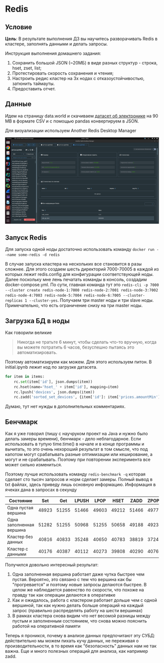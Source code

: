 # Redis
## Условие

**Цель**: 
В результате выполнения ДЗ вы научитесь разворачивать Redis в кластере, заполнять данными и делать запросы.

Инструкция выполнения домашнего задания:
1. Сохранить большой JSON (~20МБ) в виде разных структур - строка, hset, zset, list;
2. Протестировать скорость сохранения и чтения;
3. Настроить редис кластер на 3х нодах с отказоустойчивостью, затюнить таймауты.
4. Предоставить отчет.

## Данные
Идем на страницу data.world и скачиваем
[датасет об электронике](https://data.world/datafiniti/electronic-products-and-pricing-data)
на 90 MB в формате CSV и с помощью pandas конвертируем в JSON.

Для визуализации используем Another Redis Desktop Manager

![img.png](pic/another_redis.png)

## Запуск Redis

Для запуска одной ноды достаточно использовать команду
`docker run --name some-redis -d redis`

В случае запуска кластера на нескольких все становится в разы сложнее. Для этого
создаем шесть директорий 7000-70005 в каждой из которых лежит redis.config для
конфигурации соответствующей ноды. Далее поскольку мне лень печатать команды в консоль,
создадим docker-compose.yml. По сути, главная команда тут это 
`redis-cli -p 7000 --cluster create redis-node-1:7000 redis-node-2:7001 redis-node-3:7002 redis-node-4:7003 redis-node-5:7004 redis-node-6:7005 --cluster-replicas 1 --cluster-yes`.
Получаем три master ноды и три slave ноды. Примечательно, что есть ограничение 
снизу на три master ноды.

## Загрузка БД в ноды

Как говорили великие 
> Никогда не тратьте 6 минут, чтобы сделать что-то вручную, когда вы можете потратить 6 часов,
> безуспешно пытаясь это автоматизировать.

Поэтому автоматизируем как можем. Для этого используем питон. В initial.ipynb
лежит код по загрузке датасета.

```python 
for item in items:
    rc.set(item['id'], json.dumps(item))
    rc.hset(name='hset_' + item['id'], mapping=item)
    rc.lpush('devices', json.dumps(item))
    rc.zadd('sorted_set_devices', {item['id']: item['prices.amountMin']})
```
Думаю, тут нет нужды в дополнительных комментариях.

## Бенчмарк
Как я уже говорил (пишу с научруком проект на Java и нужно было делать замеры
времени), бенчмарк - дело неблагодарное. Если использовать в тупую time.time()
в начале и в конце программы и вычитать, то это очень нехороший результат в том
смысле, что под капотом могут срабатывать разные оптимизации или кеширование, а могут
и не срабатывать. Поэтому при повторении эксперимента все может сильно измениться.

Поэтому лучше использовать команду `redis-benchmark -q` которая
сделает сто тысяч запросов и норм сделает замеры. Полный вывод в txt файлах,
здесь приведу лишь основную информацию. Информация в ячеках дана в запросах в секунду

| Состояние                | Set   | Get   | LPUSH | LPOP  | HSET  | ZADD  | ZPOPMIN |
|--------------------------|-------|-------|-------|-------|-------|-------|---------|
| Одна пустая вершина      | 48923 | 51255 | 51466 | 49603 | 49212 | 51466 | 49776   |
| Одна заполненная вершина | 51282 | 51255 | 50968 | 51255 | 50658 | 49188 | 49236   |
| Кластер без данных       | 40816 | 40833 | 35248 | 40650 | 40783 | 38819 | 37243   |
| Кластер с данными        | 40176 | 40387 | 40112 | 40273 | 39808 | 40290 | 40766   |

Получился довольно интересный результат:
1) Одна заполненная вершина работает даже чутка быстрее чем пустая. Вероятно, это связано с тем
что вершина как бы "прогревается" и поэтому новые запросы делаются быстрее. В целом же
наблюдается равенство по скорости, что похоже на правду так как операции делаются в оперативке
2) Как и ожидалось, работа с кластером работает дольше чем с одной вершиной, так как нужно делать больше операций
на каждый запрос (правильно распределять работу на шести вершинах)
3) В рамках кластера снова видим что нет весомой разницы между пустым и заполненным состоянием, что снова можно
пояснить работой на оперативной памяти

Теперь я проникся, почему в анализе данных предпочитают эту СУБД:
действительно мы можем пихать кучу данных, не переживая о производительности, в то время
как "безопасность" данных нам не так важна.
Еще и много полезных операций для анализа, как например zadd.
